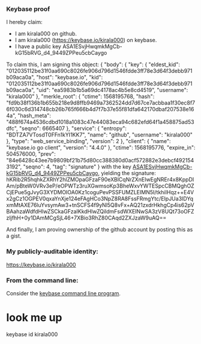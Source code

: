 ### Keybase proof

I hereby claim:

  * I am kirala000 on github.
  * I am kirala000 (https://keybase.io/kirala000) on keybase.
  * I have a public key ASA1ESvjHwqmkMgCb-kG15bRVG_d4_9449ZPPeu5cbCaygo

To claim this, I am signing this object:
{
  "body": {
    "key": {
      "eldest_kid": "012035112be31f0aa690c8026fe906d796d1546fdde3ff78e3d64f3debb971b09aca0a",
      "host": "keybase.io",
      "kid": "012035112be31f0aa690c8026fe906d796d1546fdde3ff78e3d64f3debb971b09aca0a",
      "uid": "ea5983b1b5a69dc4178ac4b5e8cd4519",
      "username": "kirala000"
    },
    "merkle_root": {
      "ctime": 1568195768,
      "hash": "fd9b38f136b1b655b218e9d8ffb9469a7362524dd7d67ce7acbbaa1f30ec8f76f030c6d314748cb26b765f666b4d7f7b37e55f81dfa642170dbaf207538e164a",
      "hash_meta": "488f674a4536cdbd1018a1083c47e44083eca94c682efd64f1a458875ad53dfc",
      "seqno": 6665407
    },
    "service": {
      "entropy": "BDTZA7VTosdT0FFn1kYI1KK7",
      "name": "github",
      "username": "kirala000"
    },
    "type": "web_service_binding",
    "version": 2
  },
  "client": {
    "name": "keybase.io go client",
    "version": "4.4.0"
  },
  "ctime": 1568195776,
  "expire_in": 504576000,
  "prev": "84e6428c43ee7b9809bf21b75d80cc388380d0acf572882e3debcf4921543192",
  "seqno": 4,
  "tag": "signature"
}
with the key [ASA1ESvjHwqmkMgCb-kG15bRVG_d4_9449ZPPeu5cbCaygo](https://keybase.io/kirala000), yielding the signature:
hKRib2R5hqhkZXRhY2hlZMOpaGFzaF90eXBlCqNrZXnEIwEgNREr4x8KppDIAm/pBteW0VRv3eP/eOPWTz3ruXGwmsoKp3BheWxvYWTESpcCBMQghOZCjEPue5gJvyG3XYDMOIOA0Kz1coguPevPSSFUMZLEIMN5I/tkhiIHqz++E4Vx2gCz1OGPEV0qxaYnXje124eFAgHCo3NpZ8RA8FssFRmgYtc/EIpJUa3IDYqxmMtAXE76luYvsymAw3+tnSCFS4f9yNl5Q8vFx+AQ21zxdrHkhgCp4is62pVBAahzaWdfdHlwZSCkaGFzaIKkdHlwZQildmFsdWXEINwSA3zV8UQt73oOFZzIjfhH+0y1DAmMCgSjL46+7XBio3RhZ80CAqd2ZXJzaW9uAQ==

And finally, I am proving ownership of the github account by posting this as a gist.

### My publicly-auditable identity:

https://keybase.io/kirala000

### From the command line:

Consider the [keybase command line program](https://keybase.io/download).
# look me up
keybase id kirala000
